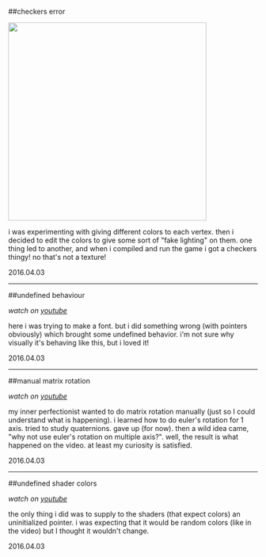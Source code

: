 ##checkers error

<img src="@DIR_IMAGES@icon_bloopers_checkers.png" style="width:400px"/>

i was experimenting with giving different colors to each vertex.
then i decided to edit the colors to give some sort of "fake lighting" on them. one thing led to another,
and when i compiled and run the game i got a checkers thingy! no that's not a texture!

2016.04.03

---

##undefined behaviour

*watch on [youtube](https://www.youtube.com/watch?v=UhYWDLUXIVA)*

here i was trying to make a font. but i did something wrong (with pointers obviously) which
brought some undefined behavior. i'm not sure why visually it's behaving like this, but i loved it!

2016.04.03

---

##manual matrix rotation

*watch on [youtube](https://www.youtube.com/watch?v=tyU7V07syzs)*

my inner perfectionist wanted to do matrix rotation manually (just so I could understand what is happening).
i learned how to do euler's rotation for 1 axis. tried to study quaternions. gave up (for now).
then a wild idea came, "why not use euler's rotation on multiple axis?". well, the result is what happened on the video. 
at least my curiosity is satisfied.

2016.04.03

---

##undefined shader colors

*watch on [youtube](https://www.youtube.com/watch?v=hn-dcyHnp40)*

the only thing i did was to supply to the shaders (that expect colors) an uninitialized pointer.
i was expecting that it would be random colors (like in the video) but I thought it wouldn't change. 

2016.04.03
